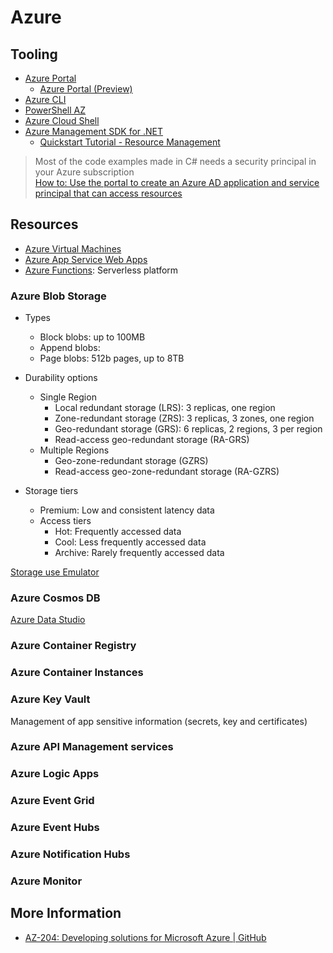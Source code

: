 # Azure

## Tooling

- [Azure Portal](https://portal.azure.com/)
  - [Azure Portal (Preview)](https://preview.portal.azure.com/)
- [Azure CLI](https://docs.microsoft.com/en-gb/cli/azure/install-azure-cli-windows?view=azure-cli-latest)
- [PowerShell AZ](https://docs.microsoft.com/en-us/powershell/azure/install-az-ps)
- [Azure Cloud Shell](https://docs.microsoft.com/en-us/azure/cloud-shell/overview)
- [Azure Management SDK for .NET](https://github.com/Azure/azure-libraries-for-net)
  - [Quickstart Tutorial - Resource Management](https://github.com/Azure/azure-sdk-for-net/blob/main/doc/mgmt_preview_quickstart.md)

> Most of the code examples made in C# needs a security principal in your Azure subscription  
> [How to: Use the portal to create an Azure AD application and service principal that can access resources](https://docs.microsoft.com/en-us/azure/active-directory/develop/howto-create-service-principal-portal)

## Resources

- [Azure Virtual Machines](virtual-machines/virtual-machines.md)
- [Azure App Service Web Apps](app-service/app-service.md)
- [Azure Functions](functions/functions.md): Serverless platform

### Azure Blob Storage

- Types
  - Block blobs: up to 100MB
  - Append blobs: 
  - Page blobs: 512b pages, up to 8TB

- Durability options
  - Single Region
    - Local redundant storage (LRS): 3 replicas, one region
    - Zone-redundant storage (ZRS): 3 replicas, 3 zones, one region
    - Geo-redundant storage (GRS): 6 replicas, 2 regions, 3 per region
    - Read-access geo-redundant storage (RA-GRS)
  - Multiple Regions
    - Geo-zone-redundant storage (GZRS)
    - Read-access geo-zone-redundant storage (RA-GZRS)

- Storage tiers
  - Premium: Low and consistent latency data
  - Access tiers
    - Hot: Frequently accessed data
    - Cool: Less frequently accessed data
    - Archive: Rarely frequently accessed data

[Storage use Emulator](https://docs.microsoft.com/en-us/azure/storage/common/storage-use-emulator)

### Azure Cosmos DB

[Azure Data Studio](https://docs.microsoft.com/en-us/sql/azure-data-studio/download-azure-data-studio?view=sql-server-ver15)

### Azure Container Registry

### Azure Container Instances

### Azure Key Vault

Management of app sensitive information (secrets, key and  certificates)

### Azure API Management services

### Azure Logic Apps

### Azure Event Grid

### Azure Event Hubs

### Azure Notification Hubs

### Azure Monitor

## More Information

- [AZ-204: Developing solutions for Microsoft Azure | GitHub](https://github.com/MicrosoftLearning/AZ-204-DevelopingSolutionsforMicrosoftAzure)